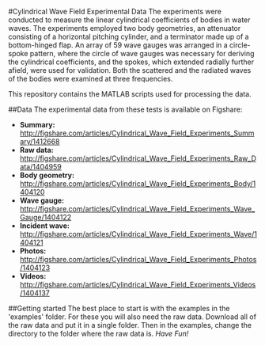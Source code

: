 #Cylindrical Wave Field Experimental Data
The experiments were conducted to measure the linear cylindrical coefficients of bodies in water waves. The experiments employed two body geometries, an attenuator consisting of a horizontal pitching cylinder, and a terminator made up of a bottom-hinged flap. An array of 59 wave gauges was arranged in a circle-spoke pattern, where the circle of wave gauges was necessary for deriving the cylindrical coefficients, and the spokes, which extended radially further afield, were used for validation. Both the scattered and the radiated waves of the bodies were examined at three frequencies.

This repository contains the MATLAB scripts used for processing the data.

##Data
The experimental data from these tests is available on Figshare:

* **Summary:**  http://figshare.com/articles/Cylindrical_Wave_Field_Experiments_Summary/1412668
* **Raw data:** http://figshare.com/articles/Cylindrical_Wave_Field_Experiments_Raw_Data/1404959
* **Body geometry:** http://figshare.com/articles/Cylindrical_Wave_Field_Experiments_Body/1404120
* **Wave gauge:** http://figshare.com/articles/Cylindrical_Wave_Field_Experiments_Wave_Gauge/1404122
* **Incident wave:** http://figshare.com/articles/Cylindrical_Wave_Field_Experiments_Wave/1404121
* **Photos:** http://figshare.com/articles/Cylindrical_Wave_Field_Experiments_Photos/1404123
* **Videos:** http://figshare.com/articles/Cylindrical_Wave_Field_Experiments_Videos/1404137

##Getting started
The best place to start is with the examples in the 'examples' folder. For these you will also need the raw data. Download all of the raw data and put it in a single folder. Then in the examples, change the directory to the folder where the raw data is.  *Have Fun!*
